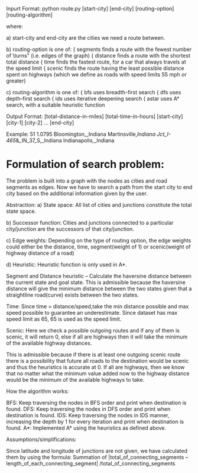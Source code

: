 Inpurt Format:
python route.py [start-city] [end-city] [routing-option] [routing-algorithm]

where:

a) start-city and end-city are the cities we need a route between.

b) routing-option is one of:
{ segments finds a route with the fewest number of \turns" (i.e. edges of the graph)
{ distance finds a route with the shortest total distance
{ time finds the fastest route, for a car that always travels at the speed limit
{ scenic finds the route having the least possible distance spent on highways (which we define as roads with speed limits 55 mph or greater)

c) routing-algorithm is one of:
{ bfs uses breadth-first search
{ dfs uses depth-first search
{ ids uses iterative deepening search
{ astar uses A* search, with a suitable heuristic function

Output Format:
[total-distance-in-miles] [total-time-in-hours] [start-city] [city-1] [city-2] ... [end-city]

Example:
51 1.0795 Bloomington,_Indiana Martinsville,_Indiana Jct_I-465_&_IN_37_S,_Indiana Indianapolis,_Indiana


# Formulation of search problem:
The problem is built into a graph with the nodes as cities and road segments as edges.
Now we have to search a path from the start city to end city based on the additional information given by the user.

Abstraction:
a) State space: All list of cities and junctions constitute the total state space.

b) Successor function: Cities and junctions connected to a particular city/junction are the successors
of that city/junction.

c) Edge weights: Depending on the type of routing option, the edge weights could either be the distance, time,
segment(weight of 1) or scenic(weight of highway distance of a road)

d) Heuristic:
Heuristic function is only used in A*.

Segment and Distance heuristic – Calculate the haversine distance between the current state and goal state.
This is admissible because the haversine distance will give the minimum distance between the two states given that a
straightline road(curve) exists between the two states.

Time: Since time = distance/speed,take the min distance possible and max speed possible to guarantee an underestimate.
Since dataset has max speed limit as 65, 65 is used as the speed limit.

Scenic: Here we check a possible outgoing routes and if any of them is scenic, it will return 0,
else if all are highways then it will take the minimum of the available highway distances.

This is admissible because if there is at least one outgoing scenic route there is a possibility that
future all roads to the destination would be scenic and thus the heuristics is accurate at 0.
If all are highways, then we know that no matter what the minimum value added now to the highway distance
would be the minimum of the available highways to take.


How the algorithm works:

BFS: Keep traversing the nodes in BFS order and print when destination is found.
DFS: Keep traversing the nodes in DFS order and print when destination is found.
IDS: Keep traversing the nodes in IDS manner, increasing the depth by 1 for every iteration
and print when destination is found.
A*: Implemented A* using the heuristics as defined above.

Assumptions/simplifications:

Since latitude and longitude of junctions are not given, we have calculated them by using the formula:
Summation of |total_of_connecting_segments – length_of_each_connecting_segment|  /total_of_connecting_segments
